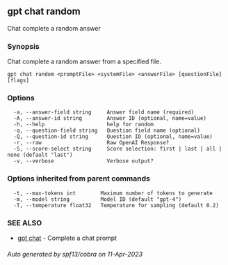 ## gpt chat random

Chat complete a random answer

### Synopsis

Chat complete a random answer from a specified file.

```
gpt chat random <promptFile> <systemFile> <answerFile> [questionFile] [flags]
```

### Options

```
  -a, --answer-field string     Answer field name (required)
  -A, --answer-id string        Answer ID (optional, name=value)
  -h, --help                    help for random
  -q, --question-field string   Question field name (optional)
  -Q, --question-id string      Question ID (optional, name=value)
  -r, --raw                     Raw OpenAI Response?
  -S, --score-select string     Score selection: first | last | all | none (default "last")
  -v, --verbose                 Verbose output?
```

### Options inherited from parent commands

```
  -t, --max-tokens int        Maximum number of tokens to generate
  -m, --model string          Model ID (default "gpt-4")
  -T, --temperature float32   Temperature for sampling (default 0.2)
```

### SEE ALSO

* [gpt chat](gpt_chat.md)	 - Complete a chat prompt

###### Auto generated by spf13/cobra on 11-Apr-2023
